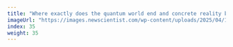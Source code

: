 ```yaml
---
title: "Where exactly does the quantum world end and concrete reality begin?"
imageUrl: "https://images.newscientist.com/wp-content/uploads/2025/04/16173634/SEI_247755746.jpg?width=788"
index: 35
weight: 35
---
```

